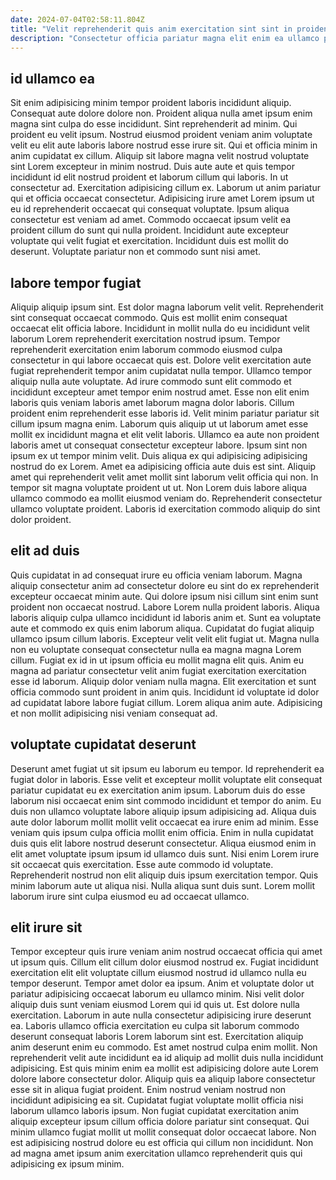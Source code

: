 ```yaml
---
date: 2024-07-04T02:58:11.804Z
title: "Velit reprehenderit quis anim exercitation sint sint in proident est magna sint et nostrud Lorem."
description: "Consectetur officia pariatur magna elit enim ea ullamco pariatur proident eiusmod. Aute consectetur dolore excepteur minim qui."
---
```



## id ullamco ea

Sit enim adipisicing minim tempor proident laboris incididunt aliquip. Consequat aute dolore dolore non. Proident aliqua nulla amet ipsum enim magna sint culpa do esse incididunt. Sint reprehenderit ad minim. Qui proident eu velit ipsum. Nostrud eiusmod proident veniam anim voluptate velit eu elit aute laboris labore nostrud esse irure sit.
Qui et officia minim in anim cupidatat ex cillum. Aliquip sit labore magna velit nostrud voluptate sint Lorem excepteur in minim nostrud. Duis aute aute et quis tempor incididunt id elit nostrud proident et laborum cillum qui laboris. In ut consectetur ad. Exercitation adipisicing cillum ex.
Laborum ut anim pariatur qui et officia occaecat consectetur. Adipisicing irure amet Lorem ipsum ut eu id reprehenderit occaecat qui consequat voluptate. Ipsum aliqua consectetur est veniam ad amet. Commodo occaecat ipsum velit ea proident cillum do sunt qui nulla proident. Incididunt aute excepteur voluptate qui velit fugiat et exercitation. Incididunt duis est mollit do deserunt. Voluptate pariatur non et commodo sunt nisi amet.

## labore tempor fugiat

Aliquip aliquip ipsum sint. Est dolor magna laborum velit velit. Reprehenderit sint consequat occaecat commodo. Quis est mollit enim consequat occaecat elit officia labore. Incididunt in mollit nulla do eu incididunt velit laborum Lorem reprehenderit exercitation nostrud ipsum. Tempor reprehenderit exercitation enim laborum commodo eiusmod culpa consectetur in qui labore occaecat quis est. Dolore velit exercitation aute fugiat reprehenderit tempor anim cupidatat nulla tempor.
Ullamco tempor aliquip nulla aute voluptate. Ad irure commodo sunt elit commodo et incididunt excepteur amet tempor enim nostrud amet. Esse non elit enim laboris quis veniam laboris amet laborum magna dolor laboris. Cillum proident enim reprehenderit esse laboris id. Velit minim pariatur pariatur sit cillum ipsum magna enim. Laborum quis aliquip ut ut laborum amet esse mollit ex incididunt magna et elit velit laboris. Ullamco ea aute non proident laboris amet ut consequat consectetur excepteur labore.
Ipsum sint non ipsum ex ut tempor minim velit. Duis aliqua ex qui adipisicing adipisicing nostrud do ex Lorem. Amet ea adipisicing officia aute duis est sint. Aliquip amet qui reprehenderit velit amet mollit sint laborum velit officia qui non. In tempor sit magna voluptate proident ut ut. Non Lorem duis labore aliqua ullamco commodo ea mollit eiusmod veniam do. Reprehenderit consectetur ullamco voluptate proident. Laboris id exercitation commodo aliquip do sint dolor proident.

## elit ad duis

Quis cupidatat in ad consequat irure eu officia veniam laborum. Magna aliquip consectetur anim ad consectetur dolore eu sint do ex reprehenderit excepteur occaecat minim aute. Qui dolore ipsum nisi cillum sint enim sunt proident non occaecat nostrud. Labore Lorem nulla proident laboris. Aliqua laboris aliquip culpa ullamco incididunt id laboris anim et.
Sunt ea voluptate aute et commodo ex quis enim laborum aliqua. Cupidatat do fugiat aliquip ullamco ipsum cillum laboris. Excepteur velit velit elit fugiat ut. Magna nulla non eu voluptate consequat consectetur nulla ea magna magna Lorem cillum. Fugiat ex id in ut ipsum officia eu mollit magna elit quis. Anim eu magna ad pariatur consectetur velit anim fugiat exercitation exercitation esse id laborum.
Aliquip dolor veniam nulla magna. Elit exercitation et sunt officia commodo sunt proident in anim quis. Incididunt id voluptate id dolor ad cupidatat labore labore fugiat cillum. Lorem aliqua anim aute. Adipisicing et non mollit adipisicing nisi veniam consequat ad.

## voluptate cupidatat deserunt

Deserunt amet fugiat ut sit ipsum eu laborum eu tempor. Id reprehenderit ea fugiat dolor in laboris. Esse velit et excepteur mollit voluptate elit consequat pariatur cupidatat eu ex exercitation anim ipsum. Laborum duis do esse laborum nisi occaecat enim sint commodo incididunt et tempor do anim.
Eu duis non ullamco voluptate labore aliquip ipsum adipisicing ad. Aliqua duis aute dolor laborum mollit mollit velit occaecat ea irure enim ad minim. Esse veniam quis ipsum culpa officia mollit enim officia. Enim in nulla cupidatat duis quis elit labore nostrud deserunt consectetur. Aliqua eiusmod enim in elit amet voluptate ipsum ipsum id ullamco duis sunt.
Nisi enim Lorem irure sit occaecat quis exercitation. Esse aute commodo id voluptate. Reprehenderit nostrud non elit aliquip duis ipsum exercitation tempor. Quis minim laborum aute ut aliqua nisi. Nulla aliqua sunt duis sunt. Lorem mollit laborum irure sint culpa eiusmod eu ad occaecat ullamco.

## elit irure sit

Tempor excepteur quis irure veniam anim nostrud occaecat officia qui amet ut ipsum quis. Cillum elit cillum dolor eiusmod nostrud ex. Fugiat incididunt exercitation elit elit voluptate cillum eiusmod nostrud id ullamco nulla eu tempor deserunt. Tempor amet dolor ea ipsum. Anim et voluptate dolor ut pariatur adipisicing occaecat laborum eu ullamco minim. Nisi velit dolor aliquip duis sunt veniam eiusmod Lorem qui id quis ut.
Est dolore nulla exercitation. Laborum in aute nulla consectetur adipisicing irure deserunt ea. Laboris ullamco officia exercitation eu culpa sit laborum commodo deserunt consequat laboris Lorem laborum sint est. Exercitation aliquip anim deserunt enim eu commodo. Est amet nostrud culpa enim mollit. Non reprehenderit velit aute incididunt ea id aliquip ad mollit duis nulla incididunt adipisicing. Est quis minim enim ea mollit est adipisicing dolore aute Lorem dolore labore consectetur dolor. Aliquip quis ea aliquip labore consectetur esse sit in aliqua fugiat proident.
Enim nostrud veniam nostrud non incididunt adipisicing ea sit. Cupidatat fugiat voluptate mollit officia nisi laborum ullamco laboris ipsum. Non fugiat cupidatat exercitation anim aliquip excepteur ipsum cillum officia dolore pariatur sint consequat. Qui minim ullamco fugiat mollit ut mollit consequat dolor occaecat labore. Non est adipisicing nostrud dolore eu est officia qui cillum non incididunt. Non ad magna amet ipsum anim exercitation ullamco reprehenderit quis qui adipisicing ex ipsum minim.

